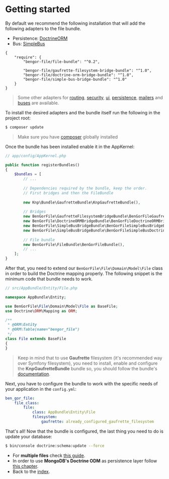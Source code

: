 # Getting started

By default we recommend the following installation that will add the following adapters to the file bundle.

* Persistence: [DoctrineORM](https://github.com/BenGorFile/DoctrineORMBridgeBundle)
* Bus: [SimpleBus](https://github.com/BenGorFile/SimpleBusBridgeBundle)

```
{
    "require": {
        "bengor-file/file-bundle": "^0.2",

        "bengor-file/gaufrette-filesystem-bridge-bundle": "^1.0",
        "bengor-file/doctrine-orm-bridge-bundle": "^1.0",
        "bengor-file/simple-bus-bridge-bundle": "^1.0"
    }
} 
```

> Some other adapters for [routing](adapters_routing.md), [security](adapters_security.md),
[ui](adapters_ui.md), [persistence](adapters_persistence.md), [mailers](adapters_mailers.md) and 
[buses](adapters_buses.md) are available.

To install the desired adapters and the bundle itself run the following in the project root:

```bash
$ composer update
```

> Make sure you have [composer](http://getcomposer.org) globally installed 

Once the bundle has been installed enable it in the AppKernel:
```php
// app/config/AppKernel.php

public function registerBundles()
{
    $bundles = [
        // ...
        
        // Dependencies required by the bundle, keep the order.
        // First bridges and then the FileBundle
                
        new Knp\Bundle\GaufretteBundle\KnpGaufretteBundle(),
        
        // Bridges
        new BenGorFile\GaufretteFilesystemBridgeBundle\BenGorFileGaufretteFilesystemBridgeBundle(),
        new BenGorFile\DoctrineORMBridgeBundle\BenGorFileDoctrineORMBridgeBundle(),
        new BenGorFile\SimpleBusBridgeBundle\BenGorFileSimpleBusBridgeBundle(),
        new BenGorFile\SimpleBusBridgeBundle\BenGorFileSimpleBusDoctrineORMBridgeBundle(),
      
        // File bundle
        new BenGorFile\FileBundle\BenGorFileBundle(),
        // ...
    ];
}
```

After that, you need to extend our `BenGorFile\File\Domain\Model\File` class in order to build the Doctrine mapping properly.
The following snippet is the minimum code that bundle needs to work.
```php
// src/AppBundle/Entity/File.php

namespace AppBundle\Entity;

use BenGorFile\File\Domain\Model\File as BaseFile;
use Doctrine\ORM\Mapping as ORM;

/**
 * @ORM\Entity
 * @ORM\Table(name="bengor_file")
 */
class File extends BaseFile
{
}
```

>Keep in mind that to use **Gaufrette** filesystem (it's recommended way over Symfony filesystem), you need to install,
>enable and configure the **KnpGaufretteBundle** bundle so, you should follow the bundle's [documentation][1].

Next, you have to configure the bundle to work with the specific needs of your application in the `config.yml`:
```yml
ben_gor_file:
    file_class:
        file:
            class: AppBundle\Entity\File
            filesystem:
                gaufrette: already_configured_gaufrette_filesystem
```

That's all! Now that the bundle is configured, the last thing you need to do is update your database:
```bash
$ bin/console doctrine:schema:update --force
```

- For **multiple files** check [this guide](usage_multiple_files.md).
- In order to use **MongoDB's Doctrine ODM** as persistence layer follow [this chapter](doctrine_odm_mongodb.md).
- Back to the [index](index.md).

[1]: https://github.com/KnpLabs/KnpGaufretteBundle#installation
